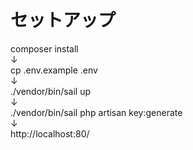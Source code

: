 # セットアップ

composer install  
↓  
cp .env.example .env  
↓  
./vendor/bin/sail up  
↓  
./vendor/bin/sail php artisan key:generate  
↓  
http://localhost:80/

